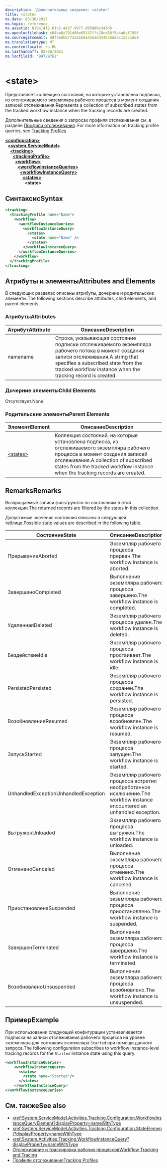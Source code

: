```yaml
---
description: 'Дополнительные сведения: <state>'
title: <state>
ms.date: 03/30/2017
ms.topic: reference
ms.assetid: 619414f2-61c2-4427-9977-d05009e343db
ms.openlocfilehash: c04ba8a791d08e65337ffc28cd86f5a4a6af150f
ms.sourcegitcommit: ddf7edb67715a5b9a45e3dd44536dabc153c1de0
ms.translationtype: MT
ms.contentlocale: ru-RU
ms.lasthandoff: 02/06/2021
ms.locfileid: "99729762"
---
```

# \<state>

<span data-ttu-id="06918-102">Представляет коллекцию состояний, на которые установлена подписка, из отслеживаемого экземпляра рабочего процесса в момент создания записей отслеживания.</span><span class="sxs-lookup"><span data-stu-id="06918-102">Represents a collection of subscribed states from the tracked workflow instance when the tracking records are created.</span></span>  
  
 <span data-ttu-id="06918-103">Дополнительные сведения о запросах профиля отслеживания см. в разделе [Профили отслеживания](../../../windows-workflow-foundation/tracking-profiles.md) .</span><span class="sxs-lookup"><span data-stu-id="06918-103">For more information on tracking profile queries, see [Tracking Profiles](../../../windows-workflow-foundation/tracking-profiles.md)</span></span>  
  
[**\<configuration>**](../configuration-element.md)\
&nbsp;&nbsp;[**\<system.ServiceModel>**](system-servicemodel-of-workflow.md)\
&nbsp;&nbsp;&nbsp;&nbsp;[**\<tracking>**](tracking.md)\
&nbsp;&nbsp;&nbsp;&nbsp;&nbsp;&nbsp;[**\<trackingProfile>**](trackingprofile.md)\
&nbsp;&nbsp;&nbsp;&nbsp;&nbsp;&nbsp;&nbsp;&nbsp;[**\<workflow>**](workflow.md)\
&nbsp;&nbsp;&nbsp;&nbsp;&nbsp;&nbsp;&nbsp;&nbsp;&nbsp;&nbsp;[**\<workflowInstanceQueries>**](workflowinstancequeries.md)\
&nbsp;&nbsp;&nbsp;&nbsp;&nbsp;&nbsp;&nbsp;&nbsp;&nbsp;&nbsp;&nbsp;&nbsp;[**\<workflowInstanceQuery>**](workflowinstancequery.md)\
&nbsp;&nbsp;&nbsp;&nbsp;&nbsp;&nbsp;&nbsp;&nbsp;&nbsp;&nbsp;&nbsp;&nbsp;&nbsp;&nbsp;[**\<states>**](states.md)\
&nbsp;&nbsp;&nbsp;&nbsp;&nbsp;&nbsp;&nbsp;&nbsp;&nbsp;&nbsp;&nbsp;&nbsp;&nbsp;&nbsp;&nbsp;&nbsp;**\<state>**  
  
## <a name="syntax"></a><span data-ttu-id="06918-104">Синтаксис</span><span class="sxs-lookup"><span data-stu-id="06918-104">Syntax</span></span>  
  
```xml  
<tracking>
  <trackingProfile name="Name">
    <workflow>
      <workflowInstanceQueries>
        <workflowInstanceQuery>
          <states>
            <state name="Name" />
          </states>
        </workflowInstanceQuery>
      </workflowInstanceQueries>
    </workflow>
  </trackingProfile>
</tracking>  
```  
  
## <a name="attributes-and-elements"></a><span data-ttu-id="06918-105">Атрибуты и элементы</span><span class="sxs-lookup"><span data-stu-id="06918-105">Attributes and Elements</span></span>  

 <span data-ttu-id="06918-106">В следующих разделах описаны атрибуты, дочерние и родительские элементы.</span><span class="sxs-lookup"><span data-stu-id="06918-106">The following sections describe attributes, child elements, and parent elements.</span></span>  
  
### <a name="attributes"></a><span data-ttu-id="06918-107">Атрибуты</span><span class="sxs-lookup"><span data-stu-id="06918-107">Attributes</span></span>  
  
|<span data-ttu-id="06918-108">Атрибут</span><span class="sxs-lookup"><span data-stu-id="06918-108">Attribute</span></span>|<span data-ttu-id="06918-109">Описание</span><span class="sxs-lookup"><span data-stu-id="06918-109">Description</span></span>|  
|---------------|-----------------|  
|<span data-ttu-id="06918-110">name</span><span class="sxs-lookup"><span data-stu-id="06918-110">name</span></span>|<span data-ttu-id="06918-111">Строка, указывающая состояние подписки отслеживаемого экземпляра рабочего потока в момент создания записи отслеживания.</span><span class="sxs-lookup"><span data-stu-id="06918-111">A string that specifies a subscribed state from the tracked workflow instance when the tracking record is created.</span></span>|  
  
### <a name="child-elements"></a><span data-ttu-id="06918-112">Дочерние элементы</span><span class="sxs-lookup"><span data-stu-id="06918-112">Child Elements</span></span>  

 <span data-ttu-id="06918-113">Отсутствует.</span><span class="sxs-lookup"><span data-stu-id="06918-113">None.</span></span>  
  
### <a name="parent-elements"></a><span data-ttu-id="06918-114">Родительские элементы</span><span class="sxs-lookup"><span data-stu-id="06918-114">Parent Elements</span></span>  
  
|<span data-ttu-id="06918-115">Элемент</span><span class="sxs-lookup"><span data-stu-id="06918-115">Element</span></span>|<span data-ttu-id="06918-116">Описание</span><span class="sxs-lookup"><span data-stu-id="06918-116">Description</span></span>|  
|-------------|-----------------|  
|[\<states>](states.md)|<span data-ttu-id="06918-117">Коллекция состояний, на которые установлена подписка, из отслеживаемого экземпляра рабочего процесса в момент создания записей отслеживания.</span><span class="sxs-lookup"><span data-stu-id="06918-117">A collection of subscribed states from the tracked workflow instance when the tracking records are created.</span></span>|  
  
## <a name="remarks"></a><span data-ttu-id="06918-118">Remarks</span><span class="sxs-lookup"><span data-stu-id="06918-118">Remarks</span></span>  

 <span data-ttu-id="06918-119">Возвращаемые записи фильтруются по состояниям в этой коллекции.</span><span class="sxs-lookup"><span data-stu-id="06918-119">The returned records are filtered by the states in this collection.</span></span>  
  
 <span data-ttu-id="06918-120">Допустимые значения состояния описаны в следующей таблице.</span><span class="sxs-lookup"><span data-stu-id="06918-120">Possible state values are described in the following table.</span></span>  
  
|<span data-ttu-id="06918-121">Состояние</span><span class="sxs-lookup"><span data-stu-id="06918-121">State</span></span>|<span data-ttu-id="06918-122">Описание</span><span class="sxs-lookup"><span data-stu-id="06918-122">Description</span></span>|  
|-----------|-----------------|  
|<span data-ttu-id="06918-123">Прерывание</span><span class="sxs-lookup"><span data-stu-id="06918-123">Aborted</span></span>|<span data-ttu-id="06918-124">Экземпляр рабочего процесса прерван.</span><span class="sxs-lookup"><span data-stu-id="06918-124">The workflow instance is aborted.</span></span>|  
|<span data-ttu-id="06918-125">Завершено</span><span class="sxs-lookup"><span data-stu-id="06918-125">Completed</span></span>|<span data-ttu-id="06918-126">Выполнение экземпляра рабочего процесса завершено.</span><span class="sxs-lookup"><span data-stu-id="06918-126">The workflow instance is completed.</span></span>|  
|<span data-ttu-id="06918-127">Удаленная</span><span class="sxs-lookup"><span data-stu-id="06918-127">Deleted</span></span>|<span data-ttu-id="06918-128">Экземпляр рабочего процесса удален.</span><span class="sxs-lookup"><span data-stu-id="06918-128">The workflow instance is deleted.</span></span>|  
|<span data-ttu-id="06918-129">Бездействие</span><span class="sxs-lookup"><span data-stu-id="06918-129">Idle</span></span>|<span data-ttu-id="06918-130">Экземпляр рабочего процесса простаивает.</span><span class="sxs-lookup"><span data-stu-id="06918-130">The workflow instance is idle.</span></span>|  
|<span data-ttu-id="06918-131">Persisted</span><span class="sxs-lookup"><span data-stu-id="06918-131">Persisted</span></span>|<span data-ttu-id="06918-132">Экземпляр рабочего процесса сохранен.</span><span class="sxs-lookup"><span data-stu-id="06918-132">The workflow instance is persisted.</span></span>|  
|<span data-ttu-id="06918-133">Возобновление</span><span class="sxs-lookup"><span data-stu-id="06918-133">Resumed</span></span>|<span data-ttu-id="06918-134">Экземпляр рабочего процесса возобновлен.</span><span class="sxs-lookup"><span data-stu-id="06918-134">The workflow instance is resumed.</span></span>|  
|<span data-ttu-id="06918-135">Запуск</span><span class="sxs-lookup"><span data-stu-id="06918-135">Started</span></span>|<span data-ttu-id="06918-136">Экземпляр рабочего процесса запущен.</span><span class="sxs-lookup"><span data-stu-id="06918-136">The workflow instance is started.</span></span>|  
|<span data-ttu-id="06918-137">UnhandledException</span><span class="sxs-lookup"><span data-stu-id="06918-137">UnhandledException</span></span>|<span data-ttu-id="06918-138">Экземпляр рабочего процесса встретил необработанное исключение.</span><span class="sxs-lookup"><span data-stu-id="06918-138">The workflow instance encountered an unhandled exception.</span></span>|  
|<span data-ttu-id="06918-139">Выгружен</span><span class="sxs-lookup"><span data-stu-id="06918-139">Unloaded</span></span>|<span data-ttu-id="06918-140">Экземпляр рабочего процесса выгружен.</span><span class="sxs-lookup"><span data-stu-id="06918-140">The workflow instance is unloaded.</span></span>|  
|<span data-ttu-id="06918-141">Отменено</span><span class="sxs-lookup"><span data-stu-id="06918-141">Canceled</span></span>|<span data-ttu-id="06918-142">Выполнение экземпляра рабочего процесса отменено.</span><span class="sxs-lookup"><span data-stu-id="06918-142">The workflow instance is canceled.</span></span>|  
|<span data-ttu-id="06918-143">Приостановлена</span><span class="sxs-lookup"><span data-stu-id="06918-143">Suspended</span></span>|<span data-ttu-id="06918-144">Выполнение экземпляра рабочего процесса приостановлено.</span><span class="sxs-lookup"><span data-stu-id="06918-144">The workflow instance is suspended.</span></span>|  
|<span data-ttu-id="06918-145">Завершен</span><span class="sxs-lookup"><span data-stu-id="06918-145">Terminated</span></span>|<span data-ttu-id="06918-146">Выполнение экземпляра рабочего процесса завершено.</span><span class="sxs-lookup"><span data-stu-id="06918-146">The workflow instance is terminated.</span></span>|  
|<span data-ttu-id="06918-147">Возобновлено</span><span class="sxs-lookup"><span data-stu-id="06918-147">Unsuspended</span></span>|<span data-ttu-id="06918-148">Выполнение экземпляра рабочего процесса возобновлено.</span><span class="sxs-lookup"><span data-stu-id="06918-148">The workflow instance is unsuspended.</span></span>|  
  
## <a name="example"></a><span data-ttu-id="06918-149">Пример</span><span class="sxs-lookup"><span data-stu-id="06918-149">Example</span></span>  

 <span data-ttu-id="06918-150">При использовании следующей конфигурации устанавливается подписка на записи отслеживания рабочего процесса на уровне экземпляра для состояния экземпляра `Started` при помощи данного запроса.</span><span class="sxs-lookup"><span data-stu-id="06918-150">The following configuration subscribes to workflow instance-level tracking records for the `Started` instance state using this query.</span></span>  
  
```xml  
<workflowInstanceQueries>  
    <workflowInstanceQuery>  
      <states>  
        <state name="Started"/>  
      </states>  
    </workflowInstanceQuery>  
</workflowInstanceQueries>  
```  
  
## <a name="see-also"></a><span data-ttu-id="06918-151">См. также</span><span class="sxs-lookup"><span data-stu-id="06918-151">See also</span></span>

- <xref:System.ServiceModel.Activities.Tracking.Configuration.WorkflowInstanceQueryElement?displayProperty=nameWithType>
- <xref:System.ServiceModel.Activities.Tracking.Configuration.StateElement?displayProperty=nameWithType>
- <xref:System.Activities.Tracking.WorkflowInstanceQuery?displayProperty=nameWithType>
- [<span data-ttu-id="06918-152">Отслеживание и трассировка рабочих процессов</span><span class="sxs-lookup"><span data-stu-id="06918-152">Workflow Tracking and Tracing</span></span>](../../../windows-workflow-foundation/workflow-tracking-and-tracing.md)
- [<span data-ttu-id="06918-153">Профили отслеживания</span><span class="sxs-lookup"><span data-stu-id="06918-153">Tracking Profiles</span></span>](../../../windows-workflow-foundation/tracking-profiles.md)
